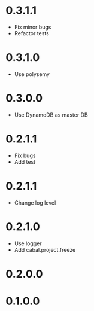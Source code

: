 
# 0.3.1.1

* Fix minor bugs
* Refactor tests

# 0.3.1.0

* Use polysemy

# 0.3.0.0

* Use DynamoDB as master DB

# 0.2.1.1

* Fix bugs
* Add test

# 0.2.1.1

* Change log level

# 0.2.1.0

* Use logger
* Add cabal.project.freeze

# 0.2.0.0

# 0.1.0.0

